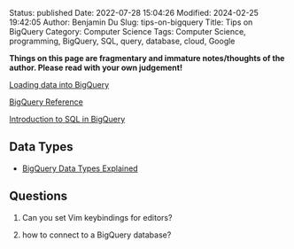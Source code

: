 Status: published
Date: 2022-07-28 15:04:26
Modified: 2024-02-25 19:42:05
Author: Benjamin Du
Slug: tips-on-bigquery
Title: Tips on BigQuery
Category: Computer Science
Tags: Computer Science, programming, BigQuery, SQL, query, database, cloud, Google

**Things on this page are fragmentary and immature notes/thoughts of the author. Please read with your own judgement!**


[Loading data into BigQuery](https://www.youtube.com/watch?v=Abzj-Vyhi74)

[BigQuery Reference](https://cloud.google.com/bigquery/docs/reference/standard-sql/query-syntax)

[Introduction to SQL in BigQuery](https://cloud.google.com/bigquery/docs/introduction-sql)

## Data Types

- [BigQuery Data Types Explained](https://blog.coupler.io/bigquery-data-types/)

## Questions

1. Can you set Vim keybindings for editors?

2. how to connect to a BigQuery database?


